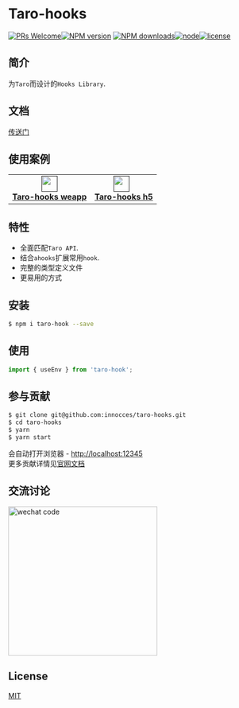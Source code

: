 # Taro-hooks

[![PRs Welcome](https://img.shields.io/badge/PRs-welcome-brightgreen.svg?style=flat-square)](http://makeapullrequest.com)[![NPM version][image-1]][1] [![NPM downloads][image-2]][2][![node][image-3]][2][![license][image-4]][2]

## 简介

为`Taro`而设计的`Hooks Library`.

## 文档

[传送门]()

## 使用案例

<table>
  <tbody>
    <tr>
      <td align="center">
        <a target="_blank" href="">
          <img
            width="32"
            src=""
          />
          <br>
          <strong>Taro-hooks weapp</strong>
        </a>
      </td>
      <td align="center">
        <a target="_blank" href="">
          <img
            width="32"
            style="vertical-align: -0.32em; margin-right: 8px;"
            src=""
          />
          <br>
          <strong>Taro-hooks h5</strong>
        </a>
      </td>
    </tr>
  </tbody>
</table>

## 特性

- 全面匹配`Taro API`.
- 结合`ahooks`扩展常用`hook`.
- 完整的类型定义文件
- 更易用的方式

## 安装

```bash
$ npm i taro-hook --save
```

## 使用

```jsx
import { useEnv } from 'taro-hook';
```

## 参与贡献

```bash
$ git clone git@github.com:innocces/taro-hooks.git
$ cd taro-hooks
$ yarn
$ yarn start
```

会自动打开浏览器 - [http://localhost:12345](http://localhost:12345)  
更多贡献详情见[官网文档]()

## 交流讨论

<img src="" alt="wechat code" width="300"/>

## License

[MIT](./LICENSE)

[1]: https://www.npmjs.com/package/taro-hooks
[2]: https://npmjs.org/package/taro-hooks
[image-1]: https://img.shields.io/npm/v/taro-hooks.svg?style=flat
[image-2]: https://img.shields.io/npm/dm/taro-hooks.svg?style=flat
[image-3]: https://img.shields.io/node/v/taro-hooks.svg?style=flat-square
[image-4]: https://img.shields.io/npm/l/taro-hooks.svg?style=flat-square

